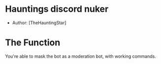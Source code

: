 # Hauntings discord nuker
 * Author: [TheHauntingStar]
# The Function
You're able to mask the bot as a moderation bot, with working commands.
